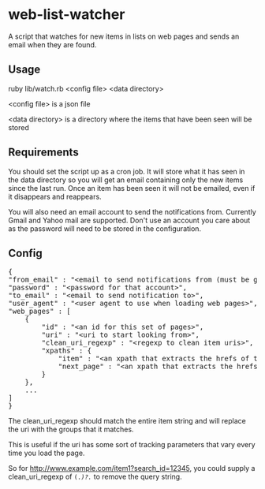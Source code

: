 web-list-watcher
================

A script that watches for new items in lists on web pages and sends an email when they are found.

Usage
-----

ruby lib/watch.rb &lt;config file&gt; &lt;data directory&gt;

&lt;config file&gt; is a json file

&lt;data directory&gt; is a directory where the items that have been seen will be stored

Requirements
------------

You should set the script up as a cron job. It will store what it has seen in the data directory so you will get an
email containing only the new items since the last run. Once an item has been seen it will not be emailed, even if it
disappears and reappears.

You will also need an email account to send the notifications from. Currently Gmail and Yahoo mail are supported.
Don't use an account you care about as the password will need to be stored in the configuration.

Config
------
<pre>
{
"from_email" : "&lt;email to send notifications from (must be gmail.com or yahoo.com&gt;",
"password" : "&lt;password for that account&gt;",
"to_email" : "&lt;email to send notification to&gt;",
"user_agent" : "&lt;user agent to use when loading web pages&gt;",
"web_pages" : [
	{
		"id" : "&lt;an id for this set of pages&gt;",
		"uri" : "&lt;uri to start looking from&gt;",
		"clean_uri_regexp" : "&lt;regexp to clean item uris&gt;",
		"xpaths" : {
			"item" : "&lt;an xpath that extracts the hrefs of the items you are interested in&gt;",
			"next_page" : "&lt;an xpath that extracts the hrefs of the next page of items&gt;"
		}
	},
	...
]
}
</pre>

The clean_uri_regexp should match the entire item string and will replace the uri with the groups that it matches.

This is useful if the uri has some sort of tracking parameters that vary every time you load the page.

So for http://www.example.com/item1?search_id=12345, you could supply a clean_uri_regexp of <code>(.*)\?.*</code> to remove the query string.